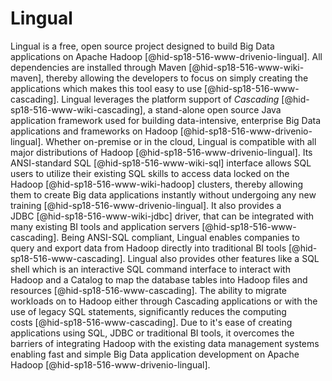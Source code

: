Lingual
=======

Lingual is a free, open source project designed to build Big Data
applications on Apache Hadoop [@hid-sp18-516-www-drivenio-lingual]. All
dependencies are installed through Maven [@hid-sp18-516-www-wiki-maven],
thereby allowing the developers to focus on simply creating the
applications which makes this tool easy to
use [@hid-sp18-516-www-cascading]. Lingual leverages the platform
support of *Cascading* [@hid-sp18-516-www-wiki-cascading], a stand-alone
open source Java application framework used for building data-intensive,
enterprise Big Data applications and frameworks on
Hadoop [@hid-sp18-516-www-drivenio-lingual]. Whether on-premise or in
the cloud, Lingual is compatible with all major distributions of
Hadoop [@hid-sp18-516-www-drivenio-lingual]. Its ANSI-standard
SQL [@hid-sp18-516-www-wiki-sql] interface allows SQL users to utilize
their existing SQL skills to access data locked on the
Hadoop [@hid-sp18-516-www-wiki-hadoop] clusters, thereby allowing them
to create Big data applications instantly without undergoing any new
training [@hid-sp18-516-www-drivenio-lingual]. It also provides a
JDBC [@hid-sp18-516-www-wiki-jdbc] driver, that can be integrated with
many existing BI tools and application
servers [@hid-sp18-516-www-cascading]. Being ANSI-SQL compliant, Lingual
enables companies to query and export data from Hadoop directly into
traditional BI tools [@hid-sp18-516-www-cascading]. Lingual also
provides other features like a SQL shell which is an interactive SQL
command interface to interact with Hadoop and a Catalog to map the
database tables into Hadoop files and
resources [@hid-sp18-516-www-cascading]. The ability to migrate
workloads on to Hadoop either through Cascading applications or with the
use of legacy SQL statements, significantly reduces the computing
costs [@hid-sp18-516-www-cascading]. Due to it's ease of creating
applications using SQL, JDBC or traditional BI tools, it overcomes the
barriers of integrating Hadoop with the existing data management systems
enabling fast and simple Big Data application development on Apache
Hadoop [@hid-sp18-516-www-drivenio-lingual].
